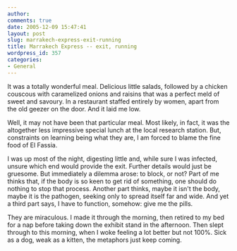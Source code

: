 ```yaml
---
author:
comments: true
date: 2005-12-09 15:47:41
layout: post
slug: marrakech-express-exit-running
title: Marrakech Express -- exit, running
wordpress_id: 357
categories:
- General
---
```


It was a totally wonderful meal. Delicious little salads, followed by a chicken couscous with caramelized onions and raisins that was a perfect meld of sweet and savoury. In a restaurant staffed entirely by women, apart from the old geezer on the door. And it laid me low.

Well, it may not have been that particular meal. Most likely, in fact, it was the altogether less impressive special lunch at the local research station. But, constraints on learning being what they are, I am forced to blame the fine food of El Fassia.

I was up most of the night, digesting little and, while sure I was infected, unsure which end would provide the exit. Further details would just be gruesome. But immediately a dilemma arose: to block, or not? Part of me thinks that, if the body is so keen to get rid of something, one should do nothing to stop that process. Another part thinks, maybe it isn't the body, maybe it is the pathogen, seeking only to spread itself far and wide. And yet a third part says, I have to function, somehow: give me the pills.

They are miraculous. I made it through the morning, then retired to my bed for a nap before taking down the exhibit stand in the afternoon. Then slept through to this morning, when I woke feeling a lot better but not 100%. Sick as a dog, weak as a kitten, the metaphors just keep coming.
